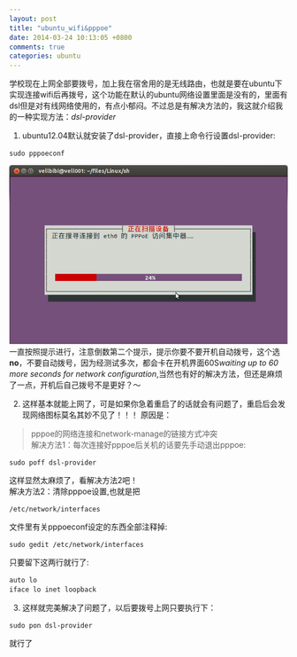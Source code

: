 ```yaml
---
layout: post
title: "ubuntu_wifi&pppoe"
date: 2014-03-24 10:13:05 +0800
comments: true
categories: ubuntu
---
```


学校现在上网全部要拨号，加上我在宿舍用的是无线路由，也就是要在ubuntu下实现连接wifi后再拨号，这个功能在默认的ubuntu网络设置里面是没有的，里面有dsl但是对有线网络使用的，有点小郁闷。不过总是有解决方法的，我这就介绍我的一种实现方法：*dsl-provider* 

1. ubuntu12.04默认就安装了dsl-provider，直接上命令行设置dsl-provider:
```
sudo pppoeconf
```  
![pppoeconf](/images/20140324125533.png)
一直按照提示进行，注意倒数第二个提示，提示你要不要开机自动拨号，这个选**no**，不要自动拨号，因为经测试多次，都会卡在开机界面60S*waiting up to 60 more seconds for network configuration*,当然也有好的解决方法，但还是麻烦了一点，开机后自己拨号不是更好？～
<!-- more -->
2. 这样基本就能上网了，可是如果你急着重启了的话就会有问题了，重启后会发现网络图标莫名其妙不见了！！！
原因是：
> pppoe的网络连接和network-manage的链接方式冲突  
解决方法1：每次连接好pppoe后关机的话要先手动退出pppoe:
```
sudo poff dsl-provider
```
这样显然太麻烦了，看解决方法2吧！  
解决方法2：清除pppoe设置,也就是把
```
/etc/network/interfaces
```
文件里有关pppoeconf设定的东西全部注释掉:  
```
sudo gedit /etc/network/interfaces
```  
只要留下这两行就行了:
``` sh
auto lo
iface lo inet loopback
```
3. 这样就完美解决了问题了，以后要拨号上网只要执行下：
```
sudo pon dsl-provider
```
就行了
